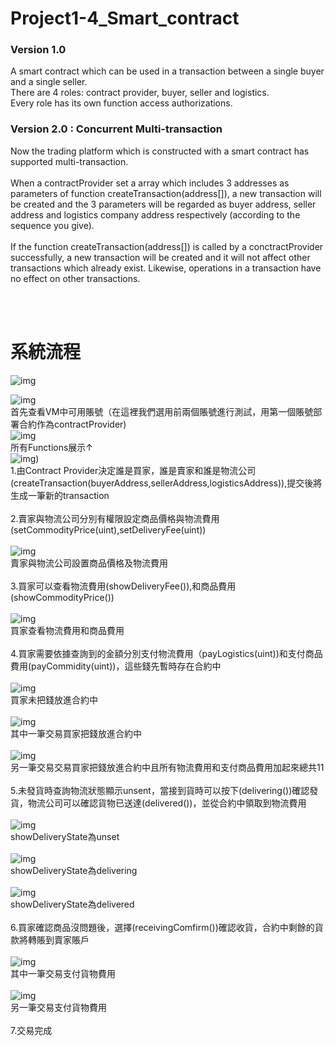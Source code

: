 # Project1-4_Smart_contract #
### Version 1.0 ###
  A smart contract which can be used in a transaction between a single buyer and a single seller.<br/>
There are 4 roles: contract provider, buyer, seller and logistics.<br/>
Every role has its own function access authorizations. <br/>
### Version 2.0 : Concurrent Multi-transaction ###
  Now the trading platform which is constructed with a smart contract has supported multi-transaction.<br/><br/>
When a contractProvider set a array which includes 3 addresses as parameters of function createTransaction(address[]), a new transaction will be created and the 3 parameters will be regarded as buyer address, seller address and logistics company address respectively (according to the sequence you give).<br/><br/>
If the function createTransaction(address[]) is called by a conctractProvider successfully, a new transaction will be created and it will not affect other transactions which already exist. Likewise, operations in a transaction have no effect on other transactions.

<br>
<br>

# 系統流程 #

![img](https://github.com/cislab-yzu/Project1-4_Smart_contract/blob/master/SmartContractDemo/1-4-1.png)



![img](https://github.com/cislab-yzu/Project1-4_Smart_contract/blob/master/SmartContractDemo/1.png)<br/>
首先查看VM中可用賬號（在這裡我們選用前兩個賬號進行測試，用第一個賬號部署合約作為contractProvider)<br/>
![img](https://github.com/cislab-yzu/Project1-4_Smart_contract/blob/master/SmartContractDemo/2.png)<br/>
所有Functions展示↑</br>
![img](https://github.com/cislab-yzu/Project1-4_Smart_contract/blob/master/SmartContractDemo/3.png))<br/>
1.由Contract Provider決定誰是買家，誰是賣家和誰是物流公司(createTransaction(buyerAddress,sellerAddress,logisticsAddress)),提交後將生成一筆新的transaction<br/><br/>
2.賣家與物流公司分別有權限設定商品價格與物流費用(setCommodityPrice(uint),setDeliveryFee(uint))<br/><br/>
![img](https://github.com/cislab-yzu/Project1-4_Smart_contract/blob/master/SmartContractDemo/4.png)<br/>
賣家與物流公司設置商品價格及物流費用<br/><br/>
3.買家可以查看物流費用(showDeliveryFee()),和商品費用(showCommodityPrice())<br/><br/>
![img](https://github.com/cislab-yzu/Project1-4_Smart_contract/blob/master/SmartContractDemo/5.png)<br/>
買家查看物流費用和商品費用<br/><br/>
4.買家需要依據查詢到的金額分別支付物流費用（payLogistics(uint))和支付商品費用(payCommidity(uint))，這些錢先暫時存在合約中<br/><br/>
![img](https://github.com/cislab-yzu/Project1-4_Smart_contract/blob/master/SmartContractDemo/7.png)<br/>
 買家未把錢放進合約中<br/><br/>
![img](https://github.com/cislab-yzu/Project1-4_Smart_contract/blob/master/SmartContractDemo/8.png)<br/>
其中一筆交易買家把錢放進合約中<br/><br/>
![img](https://github.com/cislab-yzu/Project1-4_Smart_contract/blob/master/SmartContractDemo/9.png)<br/>
 另一筆交易交易買家把錢放進合約中且所有物流費用和支付商品費用加起來總共11<br/><br/>
5.未發貨時查詢物流狀態顯示unsent，當接到貨時可以按下(delivering())確認發貨，物流公司可以確認貨物已送達(delivered())，並從合約中領取到物流費用<br/><br/>
![img](https://github.com/cislab-yzu/Project1-4_Smart_contract/blob/master/SmartContractDemo/0.png)<br/>
 showDeliveryState為unset<br/><br/>
![img](https://github.com/cislab-yzu/Project1-4_Smart_contract/blob/master/SmartContractDemo/10.png)<br/>
showDeliveryState為delivering<br/><br/>
![img](https://github.com/cislab-yzu/Project1-4_Smart_contract/blob/master/SmartContractDemo/11.png)<br/>
showDeliveryState為delivered<br/><br/>
6.買家確認商品沒問題後，選擇(receivingComfirm())確認收貨，合約中剩餘的貨款將轉賬到賣家賬戶<br/><br/>
![img](https://github.com/cislab-yzu/Project1-4_Smart_contract/blob/master/SmartContractDemo/12.png)<br/>
其中一筆交易支付貨物費用<br/><br/>
![img](https://github.com/cislab-yzu/Project1-4_Smart_contract/blob/master/SmartContractDemo/13.png)<br/>
另一筆交易支付貨物費用<br/><br/>
7.交易完成

